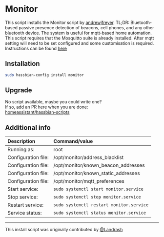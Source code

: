 # Monitor

This script installs the Monitor script by [andrewjfreyer][andrewjfreyer].
TL;DR: Bluetooth-based passive presence detection of beacons, cell phones, and any other bluetooth device. The system is useful for mqtt-based home automation.
This script requires that the Mosquitto suite is already installed.
After mqtt setting will need to be set configured and some customisation is required. Instructions can be found [here](https://github.com/andrewjfreyer/monitor#getting-started)

## Installation

```bash
sudo hassbian-config install monitor
```

## Upgrade

No script available, maybe you could write one?  
If so, add an PR here when you are done:  
[homeassistant/hassbian-scripts][repo]

## Additional info

Description | Command/value
:--- | :---
Running as: | root
Configuration file: | /opt/monitor/address_blacklist
Configuration file: | /opt/monitor/known_beacon_addresses  
Configuration file: | /opt/monitor/known_static_addresses
Configuration file: | /opt/monitor/mqtt_preferences    
Start service: | `sudo systemctl start monitor.service`
Stop service: | `sudo systemctl stop monitor.service`
Restart service: | `sudo systemctl restart monitor.service`
Service status: | `sudo systemctl status monitor.service`

***

This install script was originally contributed by [@Landrash][landrash]

<!--- Links --->
[andrewjfreyer]: https://github.com/andrewjfreyer
[landrash]: https://github.com/landrash
[repo]: https://github.com/home-assistant/hassbian-scripts/pulls
